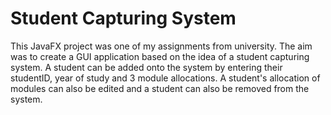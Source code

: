 # Student Capturing System

This JavaFX project was one of my assignments from university. The aim was to create a GUI application based on the idea of a student capturing system. A student can be added onto the system by entering their studentID, year of study and 3 module allocations. A student's allocation of modules can also be edited and a student can also be removed from the system. 
